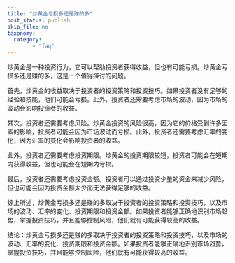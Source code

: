 ```yaml
---
title: "炒黄金亏损多还是赚的多"
post_status: publish
skip_file: no
taxonomy:
  category:
        - "faq"
---
```


炒黄金是一种投资行为，它可以帮助投资者获得收益，但也有可能亏损。炒黄金亏损多还是赚的多，这是一个值得探讨的问题。

首先，炒黄金的收益取决于投资者的投资策略和投资技巧。如果投资者没有足够的经验和技能，他们可能会亏损。此外，投资者还需要考虑市场的波动，因为市场的波动会影响投资者的收益。

其次，投资者还需要考虑风险。炒黄金投资的风险很高，因为它的价格受到许多因素的影响，投资者可能会因为市场波动而亏损。此外，投资者还需要考虑汇率的变化，因为汇率的变化会影响投资者的收益。

此外，投资者还需要考虑投资期限。炒黄金的投资期限较短，投资者可能会在短期内获得收益，但也可能会在短期内亏损。

最后，投资者还需要考虑投资金额。投资者可以通过投资少量的资金来减少风险，但也可能会因为投资金额太少而无法获得足够的收益。

综上所述，炒黄金亏损多还是赚的多取决于投资者的投资策略和投资技巧，以及市场的波动、汇率的变化、投资期限和投资金额。如果投资者能够正确地识别市场趋势，掌握投资技巧，并且能够控制风险，他们就有可能获得较高的收益。

结论：炒黄金亏损多还是赚的多取决于投资者的投资策略和投资技巧，以及市场的波动、汇率的变化、投资期限和投资金额。如果投资者能够正确地识别市场趋势，掌握投资技巧，并且能够控制风险，他们就有可能获得较高的收益。

